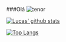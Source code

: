 ###Olá ![tenor](https://user-images.githubusercontent.com/80990472/182497482-fe294bbb-4ab3-4763-a872-d96c1fe023c9.gif)

[![Lucas' github stats](https://github-readme-stats.vercel.app/api?username=LukPrado-42&count_private=true&show_icons=true&theme=radical&hide_rank=false)](https://github.com/LukPrado-42/github-readme-stats)

[![Top Langs](https://github-readme-stats.vercel.app/api/top-langs/?username=LukPrado-42)](https://github.com/LukPrado-42/github-readme-stats)
